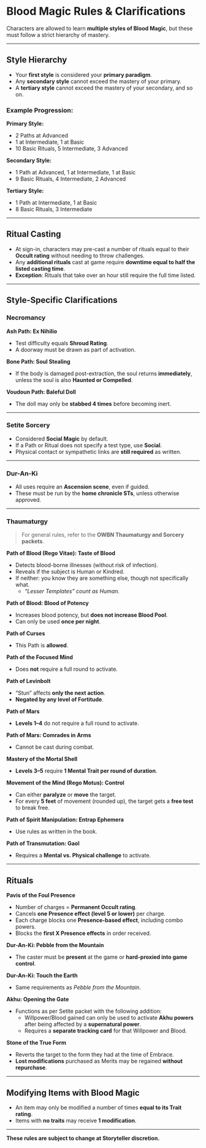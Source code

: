 # Blood Magic Rules & Clarifications

Characters are allowed to learn **multiple styles of Blood Magic**, but these must follow a strict hierarchy of mastery.

---

## Style Hierarchy

- Your **first style** is considered your **primary paradigm**.
- Any **secondary style** cannot exceed the mastery of your primary.
- A **tertiary style** cannot exceed the mastery of your secondary, and so on.

### Example Progression:

**Primary Style:**
- 2 Paths at Advanced
- 1 at Intermediate, 1 at Basic
- 10 Basic Rituals, 5 Intermediate, 3 Advanced

**Secondary Style:**
- 1 Path at Advanced, 1 at Intermediate, 1 at Basic
- 9 Basic Rituals, 4 Intermediate, 2 Advanced

**Tertiary Style:**
- 1 Path at Intermediate, 1 at Basic
- 8 Basic Rituals, 3 Intermediate

---

## Ritual Casting

- At sign-in, characters may pre-cast a number of rituals equal to their **Occult rating** without needing to throw challenges.
- Any **additional rituals** cast at game require **downtime equal to half the listed casting time**.
- **Exception**: Rituals that take over an hour still require the full time listed.

---

## Style-Specific Clarifications

### Necromancy

**Ash Path: Ex Nihilio**
- Test difficulty equals **Shroud Rating**.
- A doorway must be drawn as part of activation.

**Bone Path: Soul Stealing**
- If the body is damaged post-extraction, the soul returns **immediately**, unless the soul is also **Haunted or Compelled**.

**Voudoun Path: Baleful Doll**
- The doll may only be **stabbed 4 times** before becoming inert.

---

### Setite Sorcery

- Considered **Social Magic** by default.
- If a Path or Ritual does not specify a test type, use **Social**.
- Physical contact or sympathetic links are **still required** as written.

---

### Dur-An-Ki

- All uses require an **Ascension scene**, even if guided.
- These must be run by the **home chronicle STs**, unless otherwise approved.

---

### Thaumaturgy

> For general rules, refer to the **OWBN Thaumaturgy and Sorcery packets**.

**Path of Blood (Rego Vitae): Taste of Blood**
- Detects blood-borne illnesses (without risk of infection).
- Reveals if the subject is Human or Kindred.
- If neither: you know they are something else, though not specifically what.
  - *“Lesser Templates” count as Human.*

**Path of Blood: Blood of Potency**
- Increases blood potency, but **does not increase Blood Pool**.
- Can only be used **once per night**.

**Path of Curses**
- This Path is **allowed**.

**Path of the Focused Mind**
- Does **not** require a full round to activate.

**Path of Levinbolt**
- “Stun” affects **only the next action**.
- **Negated by any level of Fortitude**.

**Path of Mars**
- **Levels 1–4** do not require a full round to activate.

**Path of Mars: Comrades in Arms**
- Cannot be cast during combat.

**Mastery of the Mortal Shell**
- **Levels 3–5** require **1 Mental Trait per round of duration**.

**Movement of the Mind (Rego Motus): Control**
- Can either **paralyze** or **move** the target.
- For every **5 feet** of movement (rounded up), the target gets a **free test** to break free.

**Path of Spirit Manipulation: Entrap Ephemera**
- Use rules as written in the book.

**Path of Transmutation: Gaol**
- Requires a **Mental vs. Physical challenge** to activate.

---

## Rituals

**Pavis of the Foul Presence**
- Number of charges = **Permanent Occult rating**.
- Cancels **one Presence effect (level 5 or lower)** per charge.
- Each charge blocks one **Presence-based effect**, including combo powers.
- Blocks the **first X Presence effects** in order received.

**Dur-An-Ki: Pebble from the Mountain**
- The caster must be **present** at the game or **hard-proxied into game control**.

**Dur-An-Ki: Touch the Earth**
- Same requirements as *Pebble from the Mountain*.

**Akhu: Opening the Gate**
- Functions as per Setite packet with the following addition:
  - Willpower/Blood gained can only be used to activate **Akhu powers** after being affected by a **supernatural power**.
  - Requires a **separate tracking card** for that Willpower and Blood.

**Stone of the True Form**
- Reverts the target to the form they had at the time of Embrace.
- **Lost modifications** purchased as Merits may be regained **without repurchase**.

---

## Modifying Items with Blood Magic

- An item may only be modified a number of times **equal to its Trait rating**.
- Items with **no traits** may receive **1 modification**.

---

**These rules are subject to change at Storyteller discretion.**
